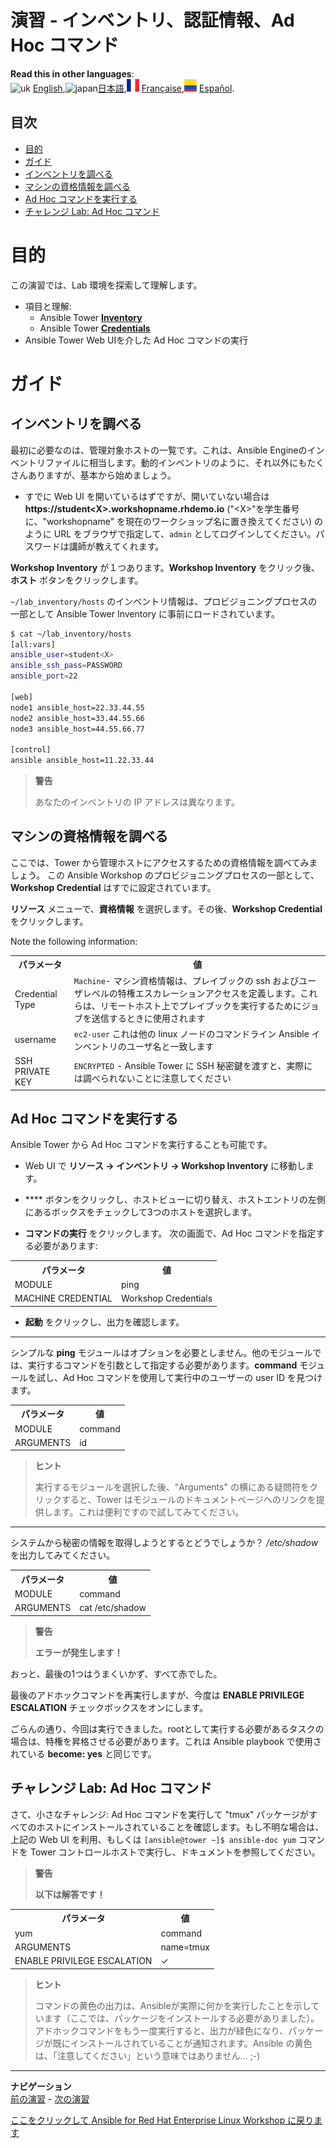 # 演習 - インベントリ、認証情報、Ad Hoc コマンド

**Read this in other languages**:
<br>![uk](../../../images/uk.png) [English](README.md),![japan](../../../images/japan.png)[日本語](README.ja.md),![france](../../../images/fr.png) [Française](README.fr.md),![Español](../../../images/col.png) [Español](README.es.md).

## 目次

* [目的](#目的)
* [ガイド](#ガイド)
* [インベントリを調べる](#インベントリを調べる)
* [マシンの資格情報を調べる](#マシンの資格情報を調べる)
* [Ad Hoc コマンドを実行する](#Ad-Hoc-コマンドを実行する)
* [チャレンジ Lab: Ad Hoc コマンド](#チャレンジ-Lab-Ad-Hoc-コマンド)

# 目的

この演習では、Lab 環境を探索して理解します。
- 項目と理解:
  - Ansible Tower [**Inventory**](https://docs.ansible.com/ansible-tower/latest/html/userguide/inventories.html)
  - Ansible Tower [**Credentials**](https://docs.ansible.com/ansible-tower/latest/html/userguide/credentials.html)
- Ansible Tower Web UIを介した Ad Hoc コマンドの実行

# ガイド

## インベントリを調べる

最初に必要なのは、管理対象ホストの一覧です。これは、Ansible Engineのインベントリファイルに相当します。動的インベントリのように、それ以外にもたくさんありますが、基本から始めましょう。

  - すでに Web UI を開いているはずですが、開いていない場合は **https://student\<X\>.workshopname.rhdemo.io** ("\<X\>"を学生番号に、"workshopname" を現在のワークショップ名に置き換えてください) のように URL をブラウザで指定して、`admin` としてログインしてください。パスワードは講師が教えてくれます。

**Workshop Inventory** が１つあります。**Workshop Inventory** をクリック後、**ホスト** ボタンをクリックします。

`~/lab_inventory/hosts` のインベントリ情報は、プロビジョニングプロセスの一部として Ansible Tower Inventory に事前にロードされています。

```bash
$ cat ~/lab_inventory/hosts
[all:vars]
ansible_user=student<X>
ansible_ssh_pass=PASSWORD
ansible_port=22

[web]
node1 ansible_host=22.33.44.55
node2 ansible_host=33.44.55.66
node3 ansible_host=44.55.66.77

[control]
ansible ansible_host=11.22.33.44
```
> **警告**
>
> あなたのインベントリの IP アドレスは異なります。

## マシンの資格情報を調べる

ここでは、Tower から管理ホストにアクセスするための資格情報を調べてみましょう。 この Ansible Workshop のプロビジョニングプロセスの一部として、**Workshop Credential** はすでに設定されています。

**リソース** メニューで、**資格情報** を選択します。その後、**Workshop Credential** をクリックします。

Note the following information:

<table>
  <tr>
    <th>パラメータ</th>
    <th>値</th>
  </tr>
  <tr>
    <td>Credential Type</td>
    <td><code>Machine</code>- マシン資格情報は、プレイブックの ssh およびユーザレベルの特権エスカレーションアクセスを定義します。これらは、リモートホスト上でプレイブックを実行するためにジョブを送信するときに使用されます</td>
  </tr>
  <tr>
    <td>username</td>
    <td><code>ec2-user</code> これは他の linux ノードのコマンドライン Ansible インベントリのユーザ名と一致します</td>
  </tr>
  <tr>
    <td>SSH PRIVATE KEY</td>
    <td><code>ENCRYPTED</code> - Ansible Tower に SSH 秘密鍵を渡すと、実際には調べられないことに注意してください</td>
  </tr>
</table>

## Ad Hoc コマンドを実行する

Ansible Tower から Ad Hoc コマンドを実行することも可能です。

  - Web UI で **リソース → インベントリ → Workshop Inventory** に移動します。

  - **** ボタンをクリックし、ホストビューに切り替え、ホストエントリの左側にあるボックスをチェックして3つのホストを選択します。

  - **コマンドの実行** をクリックします。 次の画面で、Ad Hoc コマンドを指定する必要があります:

  <table>
    <tr>
      <th>パラメータ</th>
      <th>値</th>
    </tr>
    <tr>
      <td>MODULE</td>
      <td>ping</td>
    </tr>
    <tr>
      <td>MACHINE CREDENTIAL</td>
      <td>Workshop Credentials</td>
    </tr>
  </table>

  - **起動** をクリックし、出力を確認します。

<hr>

シンプルな **ping** モジュールはオプションを必要としません。他のモジュールでは、実行するコマンドを引数として指定する必要があります。**command** モジュールを試し、Ad Hoc コマンドを使用して実行中のユーザーの user ID を見つけます。

  <table>
    <tr>
      <th>パラメータ</th>
      <th>値</th>
    </tr>
    <tr>
      <td>MODULE</td>
      <td>command</td>
    </tr>
    <tr>
      <td>ARGUMENTS</td>
      <td>id</td>
    </tr>
  </table>

> **ヒント**
>
> 実行するモジュールを選択した後、"Arguments" の横にある疑問符をクリックすると、Tower はモジュールのドキュメントページへのリンクを提供します。これは便利ですので試してみてください。

<hr>

システムから秘密の情報を取得しようとするとどうでしょうか？ */etc/shadow* を出力してみてください。

<table>
  <tr>
    <th>パラメータ</th>
    <th>値</th>
  </tr>
  <tr>
    <td>MODULE</td>
    <td>command</td>
  </tr>
  <tr>
    <td>ARGUMENTS</td>
    <td>cat /etc/shadow</td>
  </tr>
</table>


> **警告**
>
> **エラーが発生します！**

おっと、最後の1つはうまくいかず、すべて赤でした。

最後のアドホックコマンドを再実行しますが、今度は **ENABLE PRIVILEGE ESCALATION** チェックボックスをオンにします。

ごらんの通り、今回は実行できました。rootとして実行する必要があるタスクの場合は、特権を昇格させる必要があります。これは Ansible playbook で使用されている **become: yes** と同じです。

## チャレンジ Lab: Ad Hoc コマンド

さて、小さなチャレンジ: Ad Hoc コマンドを実行して "tmux" パッケージがすべてのホストにインストールされていることを確認します。もし不明な場合は、上記の Web UI を利用、もしくは `[ansible@tower ~]$ ansible-doc yum` コマンドを Tower コントロールホストで実行し、ドキュメントを参照してください。

> **警告**
>
> **以下は解答です！**

<table>
  <tr>
    <th>パラメータ</th>
    <th>値</th>
  </tr>
  <tr>
    <td>yum</td>
    <td>command</td>
  </tr>
  <tr>
    <td>ARGUMENTS</td>
    <td>name=tmux</td>
  </tr>
  <tr>
    <td>ENABLE PRIVILEGE ESCALATION</td>
    <td>✓</td>
  </tr>
</table>

> **ヒント**
>
> コマンドの黄色の出力は、Ansibleが実際に何かを実行したことを示しています（ここでは、パッケージをインストールする必要がありました）。アドホックコマンドをもう一度実行すると、出力が緑色になり、パッケージが既にインストールされていることが通知されます。Ansible の黄色は、「注意してください」という意味ではありません... ;-)

----
**ナビゲーション**
<br>
[前の演習](../2.1-intro/README.ja.md) - [次の演習](../2.3-projects/README.ja.md)

[ここをクリックして Ansible for Red Hat Enterprise Linux Workshop に戻ります](../README.ja.md#section-2---ansible-tower-exercises)
